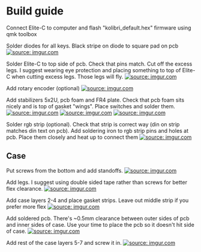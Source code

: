 # Build guide

Connect Elite-C to computer and flash "kolibri_default.hex" firmware using qmk toolbox

Solder diodes for all keys. Black stripe on diode to square pad on pcb
<a href="https://imgur.com/B3Za0va"><img src="https://i.imgur.com/B3Za0va.jpg" title="source: imgur.com" /></a>

Solder Elite-C to top side of pcb. Check that pins match. Cut off the excess legs. 
I suggest wearing eye protection and placing something to top of Elite-C when cutting excess legs. Those legs will fly.
<a href="https://imgur.com/3hRq8Ik"><img src="https://i.imgur.com/3hRq8Ik.jpg" title="source: imgur.com" /></a>

Add rotary encoder (optional)
<a href="https://imgur.com/TNAs7En"><img src="https://i.imgur.com/TNAs7En.jpg" title="source: imgur.com" /></a>

Add stabilizers 5x2U, pcb foam and FR4 plate. Check that pcb foam sits nicely and is top of gasket "wings". Place switches and solder them.
<a href="https://imgur.com/5Xc3GtY"><img src="https://i.imgur.com/5Xc3GtY.jpg" title="source: imgur.com" /></a>
<a href="https://imgur.com/O1NoN6L"><img src="https://i.imgur.com/O1NoN6L.jpg" title="source: imgur.com" /></a>
<a href="https://imgur.com/JhvSGWG"><img src="https://i.imgur.com/JhvSGWG.jpg" title="source: imgur.com" /></a>

Solder rgb strip (optional). Check that strip is correct way (din on strip matches din text on pcb). Add soldering iron to rgb strip pins and holes at pcb. Place them closely and heat up to connect them
<a href="https://imgur.com/yCE28Dx"><img src="https://i.imgur.com/yCE28Dx.jpg" title="source: imgur.com" /></a>

## Case

Put screws from the bottom and add standoffs. 
<a href="https://imgur.com/UYnJwfV"><img src="https://i.imgur.com/UYnJwfV.jpg" title="source: imgur.com" /></a>

Add legs. I suggest using double sided tape rather than screws for better flex clearance.
<a href="https://imgur.com/Va0qu77"><img src="https://i.imgur.com/Va0qu77.jpg" title="source: imgur.com" /></a>

Add case layers 2-4 and place gasket strips. Leave out middle strip if you prefer more flex
<a href="https://imgur.com/aQx9FSN"><img src="https://i.imgur.com/aQx9FSN.jpg" title="source: imgur.com" /></a>

Add soldered pcb. There's ~0.5mm clearance between outer sides of pcb and inner sides of case. Use your time to place the pcb so it doesn't hit side of case.
<a href="https://imgur.com/JhvSGWG"><img src="https://i.imgur.com/JhvSGWG.jpg" title="source: imgur.com" /></a>

Add rest of the case layers 5-7 and screw it in.
<a href="https://imgur.com/aYyIyYg"><img src="https://i.imgur.com/aYyIyYg.jpg" title="source: imgur.com" /></a>


